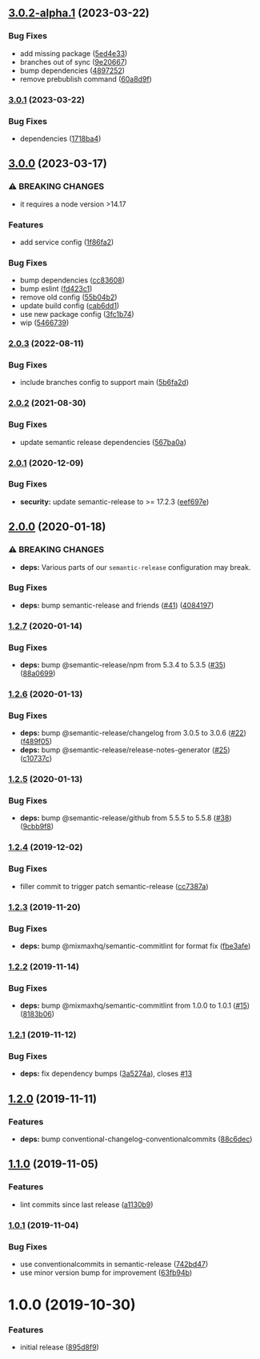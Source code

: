 ## [3.0.2-alpha.1](https://github.com/mixmaxhq/semantic-release-config/compare/v3.0.1...v3.0.2-alpha.1) (2023-03-22)


### Bug Fixes

* add missing package ([5ed4e33](https://github.com/mixmaxhq/semantic-release-config/commit/5ed4e33b96a32329225516c92db45b52412b802d))
* branches out of sync ([9e20667](https://github.com/mixmaxhq/semantic-release-config/commit/9e20667835b872c54c1da9e073b02bbb6275673e))
* bump dependencies ([4897252](https://github.com/mixmaxhq/semantic-release-config/commit/48972526462132ff60f133c7314ec843b56e4292))
* remove prebublish command ([60a8d9f](https://github.com/mixmaxhq/semantic-release-config/commit/60a8d9f9ef0a3e5ed8276777d9b0839fcc196b24))

### [3.0.1](https://github.com/mixmaxhq/semantic-release-config/compare/v3.0.0...v3.0.1) (2023-03-22)


### Bug Fixes

* dependencies ([1718ba4](https://github.com/mixmaxhq/semantic-release-config/commit/1718ba4653fc6c579b28c5a450f2945d64554b11))

## [3.0.0](https://github.com/mixmaxhq/semantic-release-config/compare/v2.0.3...v3.0.0) (2023-03-17)


### ⚠ BREAKING CHANGES

* it requires a node version >14.17

### Features

* add service config ([1f86fa2](https://github.com/mixmaxhq/semantic-release-config/commit/1f86fa269b8b3cfb4be686c47360f15479e56d42))


### Bug Fixes

* bump dependencies ([cc83608](https://github.com/mixmaxhq/semantic-release-config/commit/cc836089f3d6440c28a8a37518fa2cc4618bdfcb))
* bump eslint ([fd423c1](https://github.com/mixmaxhq/semantic-release-config/commit/fd423c130ca732f1c16f91f73fcb827adaf101d7))
* remove old config ([55b04b2](https://github.com/mixmaxhq/semantic-release-config/commit/55b04b28cf6eaeac6aa62227053d2dff5a1db692))
* update build config ([cab6dd1](https://github.com/mixmaxhq/semantic-release-config/commit/cab6dd174fb67f6e5383ee68d9cb4e56527c8fe2))
* use new package config ([3fc1b74](https://github.com/mixmaxhq/semantic-release-config/commit/3fc1b7467d4e53305fc762ea12edcd5f05c42e5d))
* wip ([5466739](https://github.com/mixmaxhq/semantic-release-config/commit/54667391b8c0cb1dcaeab5ea403ca17b0df539ec))

### [2.0.3](https://github.com/mixmaxhq/semantic-release-config/compare/v2.0.2...v2.0.3) (2022-08-11)


### Bug Fixes

* include branches config to support main ([5b6fa2d](https://github.com/mixmaxhq/semantic-release-config/commit/5b6fa2d117cd76ff0635c482c343c3c48d8d2187))

### [2.0.2](https://github.com/mixmaxhq/semantic-release-config/compare/v2.0.1...v2.0.2) (2021-08-30)


### Bug Fixes

* update semantic release dependencies ([567ba0a](https://github.com/mixmaxhq/semantic-release-config/commit/567ba0a2938b9674e3b27606b1a2c2c205409d84))

### [2.0.1](https://github.com/mixmaxhq/semantic-release-config/compare/v2.0.0...v2.0.1) (2020-12-09)


### Bug Fixes

* **security:** update semantic-release to >= 17.2.3 ([eef697e](https://github.com/mixmaxhq/semantic-release-config/commit/eef697e455974ca263f95d7302e55c236fd88f18))

## [2.0.0](https://github.com/mixmaxhq/semantic-release-config/compare/v1.2.7...v2.0.0) (2020-01-18)


### ⚠ BREAKING CHANGES

* **deps:** Various parts of our `semantic-release` configuration may break.

### Bug Fixes

* **deps:** bump semantic-release and friends ([#41](https://github.com/mixmaxhq/semantic-release-config/issues/41)) ([4084197](https://github.com/mixmaxhq/semantic-release-config/commit/40841973213e81ef1887b99c42919880813e74a1))

### [1.2.7](https://github.com/mixmaxhq/semantic-release-config/compare/v1.2.6...v1.2.7) (2020-01-14)


### Bug Fixes

* **deps:** bump @semantic-release/npm from 5.3.4 to 5.3.5 ([#35](https://github.com/mixmaxhq/semantic-release-config/issues/35)) ([88a0699](https://github.com/mixmaxhq/semantic-release-config/commit/88a06997037ca1ff63ab75858c934e4b2aabc0d3))

### [1.2.6](https://github.com/mixmaxhq/semantic-release-config/compare/v1.2.5...v1.2.6) (2020-01-13)


### Bug Fixes

* **deps:** bump @semantic-release/changelog from 3.0.5 to 3.0.6 ([#22](https://github.com/mixmaxhq/semantic-release-config/issues/22)) ([f489f05](https://github.com/mixmaxhq/semantic-release-config/commit/f489f0581f312eb79aa67831656546aba611aa75))
* **deps:** bump @semantic-release/release-notes-generator ([#25](https://github.com/mixmaxhq/semantic-release-config/issues/25)) ([c10737c](https://github.com/mixmaxhq/semantic-release-config/commit/c10737c1d71f6393acdbbffa070cbb7811ad4e20))

### [1.2.5](https://github.com/mixmaxhq/semantic-release-config/compare/v1.2.4...v1.2.5) (2020-01-13)


### Bug Fixes

* **deps:** bump @semantic-release/github from 5.5.5 to 5.5.8 ([#38](https://github.com/mixmaxhq/semantic-release-config/issues/38)) ([9cbb9f8](https://github.com/mixmaxhq/semantic-release-config/commit/9cbb9f834dcb08785e13f34b974ccac78fe581b1))

### [1.2.4](https://github.com/mixmaxhq/semantic-release-config/compare/v1.2.3...v1.2.4) (2019-12-02)


### Bug Fixes

* filler commit to trigger patch semantic-release ([cc7387a](https://github.com/mixmaxhq/semantic-release-config/commit/cc7387afa99353b4b63c060785acd7fbf922f8de))

### [1.2.3](https://github.com/mixmaxhq/semantic-release-config/compare/v1.2.2...v1.2.3) (2019-11-20)


### Bug Fixes

* **deps:** bump @mixmaxhq/semantic-commitlint for format fix ([fbe3afe](https://github.com/mixmaxhq/semantic-release-config/commit/fbe3afe52b668fcb09d6c02e949407d080351c1c))

### [1.2.2](https://github.com/mixmaxhq/semantic-release-config/compare/v1.2.1...v1.2.2) (2019-11-14)


### Bug Fixes

* **deps:** bump @mixmaxhq/semantic-commitlint from 1.0.0 to 1.0.1 ([#15](https://github.com/mixmaxhq/semantic-release-config/issues/15)) ([8183b06](https://github.com/mixmaxhq/semantic-release-config/commit/8183b06d3f4b0c6ce0c4cb4c6684c02f710ce561))

### [1.2.1](https://github.com/mixmaxhq/semantic-release-config/compare/v1.2.0...v1.2.1) (2019-11-12)


### Bug Fixes

* **deps:** fix dependency bumps ([3a5274a](https://github.com/mixmaxhq/semantic-release-config/commit/3a5274ad72dadd38dee4b6c45249a6a14acb392f)), closes [#13](https://github.com/mixmaxhq/semantic-release-config/issues/13)

## [1.2.0](https://github.com/mixmaxhq/semantic-release-config/compare/v1.1.0...v1.2.0) (2019-11-11)


### Features

* **deps:** bump conventional-changelog-conventionalcommits ([88c6dec](https://github.com/mixmaxhq/semantic-release-config/commit/88c6dec45573bae1f50d523b6d404472f489805d))

## [1.1.0](https://github.com/mixmaxhq/semantic-release-config/compare/v1.0.1...v1.1.0) (2019-11-05)


### Features

* lint commits since last release ([a1130b9](https://github.com/mixmaxhq/semantic-release-config/commit/a1130b937f883599aa44588e25504ef667365d71))

### [1.0.1](https://github.com/mixmaxhq/semantic-release-config/compare/v1.0.0...v1.0.1) (2019-11-04)


### Bug Fixes

* use conventionalcommits in semantic-release ([742bd47](https://github.com/mixmaxhq/semantic-release-config/commit/742bd478d5d3c0f37d3b4020448cd58f871b3a77))
* use minor version bump for improvement ([63fb94b](https://github.com/mixmaxhq/semantic-release-config/commit/63fb94b309594d8ba3a9fdb080df47b5bf470ebf))

# 1.0.0 (2019-10-30)


### Features

* initial release ([895d8f9](https://github.com/mixmaxhq/semantic-release-config/commit/895d8f98b56b3f7c4c7330320a3d82eb536310d5))

